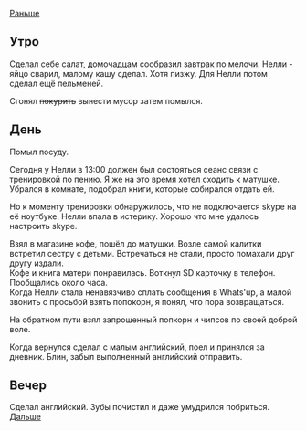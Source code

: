 [Раньше](2020.04.24.md)  
## Утро
Сделал себе салат, домочадцам сообразил завтрак по мелочи. Нелли - яйцо сварил, малому кашу сделал. Хотя пизжу. Для Нелли потом сделал ещё пельменей.

Сгонял ~~покурить~~ вынести мусор затем помылся.
## День
Помыл посуду.

Сегодня у Нелли в 13:00 должен был состояться сеанс связи с тренировкой по пению. Я же на это время хотел сходить к матушке.  
Убрался в комнате, подобрал книги, которые собирался отдать ей.

Но к моменту тренировки обнаружилось, что не подключается skype на её ноутбуке. Нелли впала в истерику. Хорошо что мне удалось настроить skype.

Взял в магазине кофе, пошёл до матушки. Возле самой калитки встретил сестру с детьми. Встречаться не стали, просто помахали друг другу издали.  
Кофе и книга матери понравилась. Воткнул SD карточку в телефон. Пообщались около часа.   
Когда Нелли стала ненавязчиво сплать сообщения в Whats'up, а малой звонить с просьбой взять попокорн, я понял, что пора возвращаться.

На обратном пути взял запрошенный попкорн и чипсов по своей доброй воле.

Когда вернулся сделал с малым английский, поел и принялся за дневник.
Блин, забыл выполненный английский отправить.
## Вечер
Сделал английский.
Зубы почистил и даже умудрился побриться.  
[Дальше](2020.04.27.md)